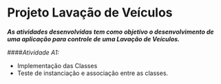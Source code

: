 # Projeto Lavação de Veículos

***As atividades desenvolvidas  tem como objetivo o desenvolvimento de uma aplicação para controle de uma Lavação de Veículos.***

####_Atividade A1:_

- Implementação das Classes
- Teste de instanciação e associação entre as classes.

